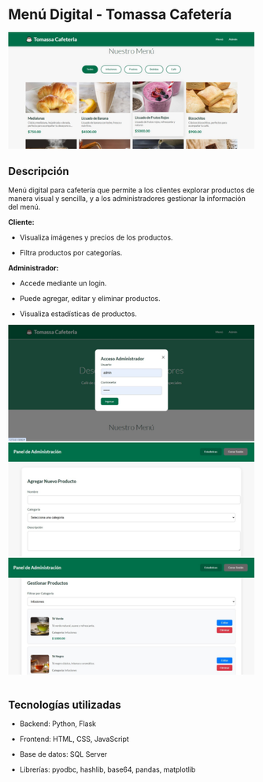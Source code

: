 # Menú Digital - Tomassa Cafetería
<img src="static/img/tomassaIndex.jpeg" alt="Menú Digital" width="500">

## Descripción

Menú digital para cafetería que permite a los clientes explorar productos de manera visual y sencilla, y a los administradores gestionar la información del menú.

**Cliente:**

- Visualiza imágenes y precios de los productos.

- Filtra productos por categorías.


**Administrador:**

- Accede mediante un login.

- Puede agregar, editar y eliminar productos.

- Visualiza estadísticas de productos.

<img src="static/img/login.jpeg" alt="Formulario de Inicio de Sesión" width="500"> 
<img src="static/img/addProduct.jpeg" alt="Agregar Productos" width="500">
<img src="static/img/manageProducts.jpeg" alt="Gestionar Productos" width="500">
<br><br>

## Tecnologías utilizadas

- Backend: Python, Flask

- Frontend: HTML, CSS, JavaScript

- Base de datos: SQL Server

- Librerías: pyodbc, hashlib, base64, pandas, matplotlib
